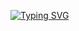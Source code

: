 [![Typing SVG](https://readme-typing-svg.demolab.com/?lines=😋Leon+README😋;Second+line+of+text)](https://git.io/typing-svg)
